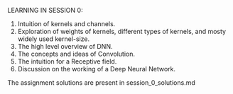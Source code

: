 LEARNING IN SESSION 0: 

1. Intuition of kernels and channels. 
2. Exploration of weights of kernels, different types of kernels, and mosty widely used kernel-size. 
3. The high level overview of DNN. 
4. The concepts and ideas of Convolution. 
5. The intuition for a Receptive field. 
6. Discussion on the working of a Deep Neural Network.

The assignment solutions are present in session_0_solutions.md



